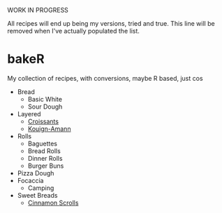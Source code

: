 WORK IN PROGRESS

All recipes will end up being my versions, tried and true. This line will be removed when I've actually populated the list.

# bakeR

My collection of recipes, with conversions, maybe R based, just cos

* Bread
  - Basic White
  - Sour Dough
* Layered
  - [Croissants](https://mattbixley.github.io/bakeR/blob/main/croissants)  
  - [Kouign-Amann](https://mattbixley.github.io/bakeR/blob/main/kouign-amann)  
* Rolls
  - Baguettes
  - Bread Rolls
  - Dinner Rolls
  - Burger Buns
* Pizza Dough
* Focaccia
  - Camping
* Sweet Breads
  - [Cinnamon Scrolls](https://github.com/MattBixley/bakeR/blob/main/cinnamon_rolls)
